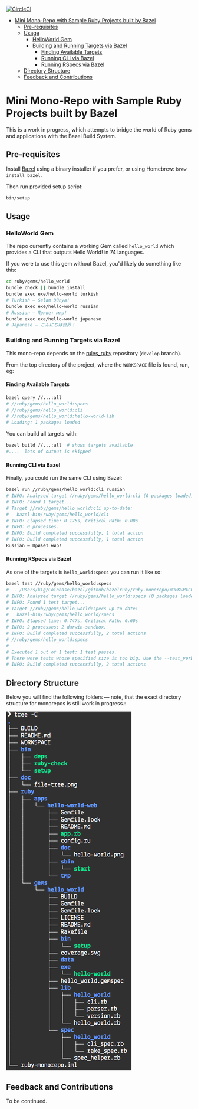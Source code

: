 [![CircleCI](https://circleci.com/gh/bazelruby/ruby-monorepo.svg?style=svg)](https://circleci.com/gh/bazelruby/ruby-monorepo)

- [Mini Mono-Repo with Sample Ruby Projects built by Bazel](#mini-mono-repo-with-sample-ruby-projects-built-by-bazel)
  - [Pre-requisites](#pre-requisites)
  - [Usage](#usage)
    - [HelloWorld Gem](#helloworld-gem)
    - [Building and Running Targets via Bazel](#building-and-running-targets-via-bazel)
      - [Finding Available Targets](#finding-available-targets)
      - [Running CLI via Bazel](#running-cli-via-bazel)
      - [Running RSpecs via Bazel](#running-rspecs-via-bazel)
  - [Directory Structure](#directory-structure)
  - [Feedback and Contributions](#feedback-and-contributions)

# Mini Mono-Repo with Sample Ruby Projects built by Bazel

This is a work in progress, which attempts to bridge the world of Ruby gems and applications with the Bazel Build System.

## Pre-requisites

Install [Bazel](https://docs.bazel.build/versions/master/install-os-x.html#install-with-installer-mac-os-x) using a binary installer if you prefer, or using Homebrew: `brew install bazel`.

Then run provided setup script:

```bash
bin/setup
```

## Usage


### HelloWorld Gem

The repo currently contains a working Gem called `hello_world` which provides a CLI that outputs Hello World! in 74 languages. 

If you were to use this gem without Bazel, you'd likely do something like this:

```bash
cd ruby/gems/hello_world
bundle check || bundle install
bundle exec exe/hello-world turkish
# Turkish — Selam Dünya!
bundle exec exe/hello-world russian
# Russian — Привет мир!
bundle exec exe/hello-world japanese
# Japanese — こんにちは世界！
```

### Building and Running Targets via Bazel

This mono-repo depends on the [rules_ruby](https://github.com/bazelruby/rules_ruby) repository (`develop` branch).

From the top directory of the project, where the `WORKSPACE` file is found, run, eg:

#### Finding Available Targets

```bash
bazel query //...:all
# //ruby/gems/hello_world:specs
# //ruby/gems/hello_world:cli
# //ruby/gems/hello_world:hello-world-lib
# Loading: 1 packages loaded
```

You can build all targets with:

```bash
bazel build //...:all  # shows targets available
#....  lots of output is skipped
```
#### Running CLI via Bazel

Finally, you could run the same CLI using Bazel:

```bash
bazel run //ruby/gems/hello_world:cli russian
# INFO: Analyzed target //ruby/gems/hello_world:cli (0 packages loaded, 0 targets configured).
# INFO: Found 1 target...
# Target //ruby/gems/hello_world:cli up-to-date:
#   bazel-bin/ruby/gems/hello_world/cli
# INFO: Elapsed time: 0.175s, Critical Path: 0.00s
# INFO: 0 processes.
# INFO: Build completed successfully, 1 total action
# INFO: Build completed successfully, 1 total action
Russian — Привет мир!
```

#### Running RSpecs via Bazel

As one of the targets is `hello_world:specs` you can run it like so:

```bash
bazel test //ruby/gems/hello_world:specs
#  - /Users/kig/Coinbase/bazel/github/bazelruby/ruby-monorepo/WORKSPACE:11:1
# INFO: Analyzed target //ruby/gems/hello_world:specs (0 packages loaded, 14 targets configured).
# INFO: Found 1 test target...
# Target //ruby/gems/hello_world:specs up-to-date:
#   bazel-bin/ruby/gems/hello_world/specs
# INFO: Elapsed time: 0.747s, Critical Path: 0.60s
# INFO: 2 processes: 2 darwin-sandbox.
# INFO: Build completed successfully, 2 total actions
# //ruby/gems/hello_world:specs                                            PASSED in 0.4s
# 
# Executed 1 out of 1 test: 1 test passes.
# There were tests whose specified size is too big. Use the --test_verbose_timeout_warnings command line
# INFO: Build completed successfully, 2 total actions
```

## Directory Structure

Below you will find the following folders — note, that the exact directory structure for monorepos is still work in progress.:

![file-tree](doc/file-tree.png)

## Feedback and Contributions

To be continued.